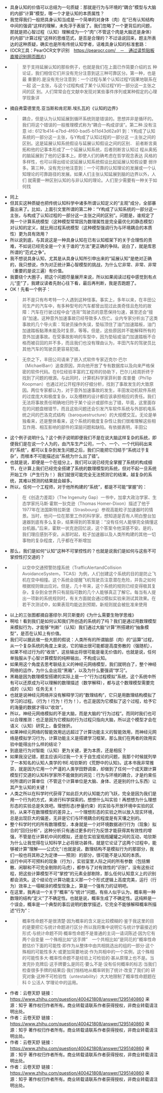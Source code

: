 - 具身认知的价值可以总结为一句质疑：那就是行为与环境的“耦合”模型与大脑的内部“计算“模型，哪一个才是认知的本质属性？
- 我觉得我们一般把具身认知当成是一个简单的对身体（肉）在”已有认知结构中间的强调“这样的理解，未免浮于表层了。我们忽略了一个更背后的问题，那就是把心智过程（认知）理解成为一个”肉“（不管这个肉是大脑还是身体）的内部”计算过程“这样的思维范式，是否是合理的？不过话说回来，题主所表达的这种质疑，确实也是所有传统认知学者，诘难具身认知的标准套路：
- (OCR工具：PearOCR文字识别　https://pearocr.com/　－　通过读剪贴板直接识别网页图片)
-
  > 至于支持延展认知的那些例子，也就是我们在上面已作简要介绍的五
  种论证，我们相信它们并没有充分注意到这三种可靠区分。第一种，也是最
  重要的.是没有充分注意到：一个过程与某个认知过程Y因果地联系在一起
  这一主张，与这个过程构成了某个认知过程Y的一部分这一主张之间的区
  别。人们常常会在文献中发现对某些事件序列或某种假定的心理学现象详
- 摘自弗雷德里克.亚当斯和肯尼斯.埃扎瓦的《认知的边界》
-
  > 耦合，但是认为认知延展到循环系统则是错误的。思想并非是循环的。我们将这个错误的一般推理模式称为“耦合一构成谬误”。第二种.没有注意
  id:: 6121b414-e7bd-4f60-bad5-b11d43d62a91
  到：Y构成了认知系统的一部分这一主张，与Y构成了认知过程的一部分这
  一主张之间的区别。这是延展认知系统假设与延展认知假设之间的区别．
  前者断言奥拓和他的记事本形成了一个延展认知系统，后者则断言认知过
  程从奥拓的脑延展到了他的记事本上。即使人们的确考虑在哲学观念表达
  风格的多样性，也可以得出结论说延展认知系统假设比起延展认知假设要
  弱许多。第三种，没有充分地注意到：一个可靠的认知理论的发展或一个认
  知理论的可靠路径的发展。如果人们主张认知延展到脑的边界以外，人们
  就需要一种区别认知的与非认知的理论。人们至少需要有一种关于如何找
- 同上
- 但其实这种质疑也把传统认知科学中诸多所谓认知定义的“主观”成分，全部暴露出来了。比如，上面引文里所谓的第二种：“Y构成了认知系统的一部分这一主张，与构成了认知过程的一部分这一主张之间的区别”。问题是，谁规定了用一个计算系统模型（这种模型常常因为数理属性是完全最优化的静态模型）对认知的定义，就比用过程系统模型（这种模型强调行为与环境耦合的本质性）更为具有效用？
- 所以说到底，与其说这是一种具身认知在已有认知框架下的关于合理性的责难，不如说已经完全是一个关于谁的“方法”更正确的争辩。说白了，就是库恩所谓的“范式之争”。
- 我不想说具身认知，尤其是从具身认知所引申出来的“延展认知”是绝对正确的，我只想说，作为对正统计算心智模型的挑战，为什么它非常、非常、非常（重要的是说三遍）有价值。
- 我要绕个大圈子，把这个问题尽量展开来说，所以如果阅读过程中感觉到有点儿“歪”了，我建议读者先耐心往下看，最后再判断，我是否跑题了。
- OK！先看一个例子：
-
  > 并不是只有布考特一个人遇到这种怪事。事实上，多年以来，在丰田公司生产的汽车中，有多种型号的汽车都曾出现过此类奇怪且危险的故障：汽车在行驶过程中会“违背”驾驶员的意愿保持匀速，甚至还会“擅自”加速。这种意外加速事故已经导致多人伤亡。业内专家分析出了这类事故的几个导火索：驾驶员操作失误，垫毡顶住了油门加速踏板，油门加速踏板黏滞未能及时复原，等等。但是，这些原因并不能解释所有的意外加速事故。在受事故影响的车型中，因为垫毡或油门加速踏板不合格而被召回的并不多，而且我们也没有理由认为，丰田汽车的驾驶员比其他汽车的驾驶员更容易犯错。
-
  > 无奈之下，丰田公司请来了嵌入式软件专家迈克尔·巴尔（MichaelBarr）追查原因，并向他开放了专有数据库以及向来严格保密的软件代码。在6位经验丰富的工程师的协助下，巴尔儿经周折终于找到了问题的根源。与此同时，计算机科学家菲利普·库普曼（Phi1ip Koopman）也通过对公开程序的仔细分析，找到了事故发生的大致原因。两位专家都认为，对于意外加速事故的发生，丰田发动机软件系统的过度庞大和极度复杂，以及槽糕的设计都应该承担相应的责任。我们无法将事故责任明确地归符于某个设计或部件出了错，毕竟，这里面存在的问题盘根错节，而且这些问题还会引发汽车软件系统与外部机电系统之间的巴洛克式结构（baroquestructure）的大规模交互。无论是单独看来，还是整体看来，这个系统的极度复杂性让我们很难理解这些相互作用、相互影响的部件的深层问题和缺陷。有依据表明，丰田公
- 这个例子说明什么？这个例子说明即便我们不是在说大脑这样复杂的系统，即便我们是在说一个人为的，由汽车生产公司，一个、一个、一个代码码出来的“系统”，都可以复杂到发生问题之后，我们只能把它归结于“系统过于复杂”，而根本不可能描述出“系统为什么出了错”。
- 也就是说，即便是一个在组分上，我们可以说已经完全掌握了系统的构成细节，在计算上我们已经完全搭建了系统的数理模型的系统，但对不起一旦系统开始工作（产生行为！）我们就很可能完全无法预测它的结果。越复杂的系统，其难以预测的结果就会越多。
- 所以，任何一个工程师，对于他所构建的“系统”，都是不可能“掌握”的：
-
  > 在《创造力差距》（The Ingenuity Gap）一书中，加拿大政治学家、生态学家托马斯·霍默一狄克逊（Thomas Homer-Dixon）描述了他于1977年在法国斯特拉斯堡（Strasbourg）参观高能粒子加速器时的情景。当时，他问一位在那里工作的科学家，想知道是否有人明白整台加速器到底有多么复杂，结果得到的答案是：“没有任何人能够完全搞懂这台机器。”后来，霍默一状克逊回忆说，这个答案令他深感不安。是的，我们理应感到不安。从那时起，粒子加速器以及人类所构建的其他一切事物的复杂程度，几乎都在不断增加
- 那么，我们是如何“认知”这种不可掌控性的？也就是说我们是如何与这些不可掌控性打交道的？
-
  > 以空中交通预警防撞系统（TrafficAlertandCollision AvoidanceSystem，TCAS）为例，人们创建这个系统的目的是防止飞机在空中相撞。这个系统会提醒飞机驾驶员注意潜在危险，并告之如何根据规则做出应对。但是，几十年来，这个系统的规则已经变得极其复杂，复杂到全世界只有屈指可数的几个人能够真正了解它。每当有人提出一项新的系统规则时，有关方面就会通过模拟实验来测试其效果。在若干次测试中，如果表现均能达到预期，新规则就会被批准来使用
- 以上的三张图都摘自塞缪尔.阿贝斯曼的《为什么需要生物学思维》
- 啊哈！看到我们是如何认知我们所创造的系统的了吗？我们是通过用数理模型来模拟行为，才能够“判断”（认知）我们通过大脑“计算”所搭建的“抽象模型”，是否在认知上有价值。
- 我们可以据此做一些大胆的假说：人类所有的所谓脑部（肉）的“运算”过程，从一个复杂系统的角度上来说，它的输出很可能都是高度弥散的（强随机），如果不经过行为的“收敛”，这些输出将很可能是毫无价值的，也就是说，任何单独服从于心智计算模型的纯粹输出，不构成认知。
- 如果用这个角度去思考联结主义的神经元网络模型，我们就明白了，整个神经网络的运作，为什么会出现“黑箱”，以及为什么要强调“学习”。
- 黑箱是因为数理模型搭建的实际上是一个“行为过程模拟”系统，这个系统中所有可以还原成为可以理解的数理描述（数学解释），都与这个数理模型需要完成的（认知）任务无关！
- 也就是说神经元网络并没有解释学习的“数理结构”，它只是用数理结构模拟了学习的过程。（行为！行为！行为！），也正是因为它模拟了这个过程，给予它的海量的数据才得以“收敛”。
- 所以，神经元网络模拟的不是大脑，而是大脑的“行为过程”。而同时我们也可以合理推测：也正是因为它模拟的行为过程只指向大脑，所以这个模型才会在语义（认知）研究上，备受挫折。
- 如果神经元网络的智能效用远远超过了计算功能主义的智能效用，而神经元网络是模拟学习行为，计算功能主义是搭建学习框架，那么我们在两者的效用实验中能得出什么样的结论？
- 到底是行为对智能（认知）更为关键，更为本质，还是相反？
- 如果我没记错，题主应该问过我一个关于自生成论的问题，我那个时候就列举了一本知名的认知人类学的书E.哈钦斯的《荒野中的认知》。这本书我非常推崇，就是因为它用一个严谨的人类学田野调查，却做到了任何一个成天跟计算模型打交道的认知科学家所不能做到的洞见：行为与环境的耦合，才是约束任何所谓的计算单位（不管这个计算单位是大脑、身体、还是别的什么东西）让其产生认知的关键！
- 人类之所以在科学时代获得了如此巨大的认知能力的飞跃，完全是因为我们是用一个行为的方式，来进行科学探索的。想想什么叫实验！再想想为什么理想形态的实验总是失效吧。理想形态(参量约束）的实验与开放环境中实验的区别，从来不在数理模型的差异上，一个理想形态的实验之所以放入现实环境，总是出现巨大的偏差，无非是它们与环境耦合的程度是有天壤之别的。
- 整个科学时代的所有数理模型，本身就是一个对环境数据进行行为（现象）拟合的“回归分析”，这种分析只有通过更多的行为反馈才能获得其有效性的增强，不管是在计算机中间的模拟，还是在实验室瓶瓶罐罐之间的互动，哈钦斯为什么让我觉得在认知科学上必将居功甚伟，就是它论证了这两个过程中，能够被计算”理解——公式化“（也就是说，数理结构不是模拟行为的那部分，我们一般也将其称之为定律——预测）的部分，很可能不是认知的本质。
- 运行中间不可预料的现象（行为），实验室里人际之间的所有参数（包括懒散、闲聊和不可完全剔除的马虎），都参与了对有效性的“识别”，没有这些过程，把这些计算模型不可“掌控”的元素全部剔除，那么任何认知意义上的识别都会消失。这个结论在计算功能主义那一个个形式逻辑上高度完美，运行（行为）效率上一塌糊涂的模型现象上，算是一个强有力的证明吧。
- 在这里，我再谈一个关于“概率”与“统计”问题。有些人似乎认为，概率用一种数理的结构“定义”了不确定性。也就是说，概率生成了不确定性。这纯粹是一个误会，概率是一个典型的事后说明的数学描述，它完全不能够解释概率所描述“行为”：
-
  > 概率性命题不是很清楚·因为概率的含义是比较模糊的·鉴于我这里的目的是要把它与统计命题进行区分·所以我将集中说明它与统计学最接近的形式·与统计命题不同·概率性命题不是普通的主词一请词陈述·因为它有两个自变量 一个殊相比如“这手牌”　一个共相比如”是同花的”概率性命题估价下面的可能性·即作为从整体中由共相挑选出的组的一部分·这个殊相的可能性多大·或更加简要地说·作为共相中的一个实例，这个殊相的可能性多大·概率性命题不是经验上可检验的·甚从原理上也不是。当发完扑克牌后·这手牌要么是同花·要么不是·没有任何概率的标志·当我们检查很多手牌的结果后·我们悄档地从概率转到了统计·改变了我们的
  研究对象·这种不可检验性（untestability）大大地限制了概率性命题题在科
  0
  公活人
  学理论中的运用。
- 作者：云卷天舒
  链接：https://www.zhihu.com/question/400421808/answer/1295140860
  来源：知乎
  著作权归作者所有。商业转载请联系作者获得授权，非商业转载请注明出处。
- 作者：云卷天舒
  链接：https://www.zhihu.com/question/400421808/answer/1295140860
  来源：知乎
  著作权归作者所有。商业转载请联系作者获得授权，非商业转载请注明出处。
- 作者：云卷天舒
  链接：https://www.zhihu.com/question/400421808/answer/1295140860
  来源：知乎
  著作权归作者所有。商业转载请联系作者获得授权，非商业转载请注明出处。
- 作者：云卷天舒
  链接：https://www.zhihu.com/question/400421808/answer/1295140860
  来源：知乎
  著作权归作者所有。商业转载请联系作者获得授权，非商业转载请注明出处。